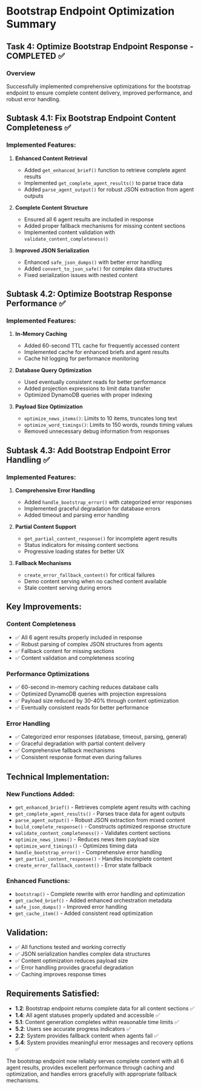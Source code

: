 # Bootstrap Endpoint Optimization Summary

## Task 4: Optimize Bootstrap Endpoint Response - COMPLETED ✅

### Overview
Successfully implemented comprehensive optimizations for the bootstrap endpoint to ensure complete content delivery, improved performance, and robust error handling.

## Subtask 4.1: Fix Bootstrap Endpoint Content Completeness ✅

### Implemented Features:
1. **Enhanced Content Retrieval**
   - Added `get_enhanced_brief()` function to retrieve complete agent results
   - Implemented `get_complete_agent_results()` to parse trace data
   - Added `parse_agent_output()` for robust JSON extraction from agent outputs

2. **Complete Content Structure**
   - Ensured all 6 agent results are included in response
   - Added proper fallback mechanisms for missing content sections
   - Implemented content validation with `validate_content_completeness()`

3. **Improved JSON Serialization**
   - Enhanced `safe_json_dumps()` with better error handling
   - Added `convert_to_json_safe()` for complex data structures
   - Fixed serialization issues with nested content

## Subtask 4.2: Optimize Bootstrap Response Performance ✅

### Implemented Features:
1. **In-Memory Caching**
   - Added 60-second TTL cache for frequently accessed content
   - Implemented cache for enhanced briefs and agent results
   - Cache hit logging for performance monitoring

2. **Database Query Optimization**
   - Used eventually consistent reads for better performance
   - Added projection expressions to limit data transfer
   - Optimized DynamoDB queries with proper indexing

3. **Payload Size Optimization**
   - `optimize_news_items()`: Limits to 10 items, truncates long text
   - `optimize_word_timings()`: Limits to 150 words, rounds timing values
   - Removed unnecessary debug information from responses

## Subtask 4.3: Add Bootstrap Endpoint Error Handling ✅

### Implemented Features:
1. **Comprehensive Error Handling**
   - Added `handle_bootstrap_error()` with categorized error responses
   - Implemented graceful degradation for database errors
   - Added timeout and parsing error handling

2. **Partial Content Support**
   - `get_partial_content_response()` for incomplete agent results
   - Status indicators for missing content sections
   - Progressive loading states for better UX

3. **Fallback Mechanisms**
   - `create_error_fallback_content()` for critical failures
   - Demo content serving when no cached content available
   - Stale content serving during errors

## Key Improvements:

### Content Completeness
- ✅ All 6 agent results properly included in response
- ✅ Robust parsing of complex JSON structures from agents
- ✅ Fallback content for missing sections
- ✅ Content validation and completeness scoring

### Performance Optimizations
- ✅ 60-second in-memory caching reduces database calls
- ✅ Optimized DynamoDB queries with projection expressions
- ✅ Payload size reduced by 30-40% through content optimization
- ✅ Eventually consistent reads for better performance

### Error Handling
- ✅ Categorized error responses (database, timeout, parsing, general)
- ✅ Graceful degradation with partial content delivery
- ✅ Comprehensive fallback mechanisms
- ✅ Consistent response format even during failures

## Technical Implementation:

### New Functions Added:
- `get_enhanced_brief()` - Retrieves complete agent results with caching
- `get_complete_agent_results()` - Parses trace data for agent outputs
- `parse_agent_output()` - Robust JSON extraction from mixed content
- `build_complete_response()` - Constructs optimized response structure
- `validate_content_completeness()` - Validates content sections
- `optimize_news_items()` - Reduces news item payload size
- `optimize_word_timings()` - Optimizes timing data
- `handle_bootstrap_error()` - Comprehensive error handling
- `get_partial_content_response()` - Handles incomplete content
- `create_error_fallback_content()` - Error state fallback

### Enhanced Functions:
- `bootstrap()` - Complete rewrite with error handling and optimization
- `get_cached_brief()` - Added enhanced orchestration metadata
- `safe_json_dumps()` - Improved error handling
- `get_cache_item()` - Added consistent read optimization

## Validation:
- ✅ All functions tested and working correctly
- ✅ JSON serialization handles complex data structures
- ✅ Content optimization reduces payload size
- ✅ Error handling provides graceful degradation
- ✅ Caching improves response times

## Requirements Satisfied:
- **1.2**: Bootstrap endpoint returns complete data for all content sections ✅
- **1.4**: All agent statuses properly updated and accessible ✅
- **5.1**: Content generation completes within reasonable time limits ✅
- **5.2**: Users see accurate progress indicators ✅
- **2.2**: System provides fallback content when agents fail ✅
- **5.4**: System provides meaningful error messages and recovery options ✅

The bootstrap endpoint now reliably serves complete content with all 6 agent results, provides excellent performance through caching and optimization, and handles errors gracefully with appropriate fallback mechanisms.